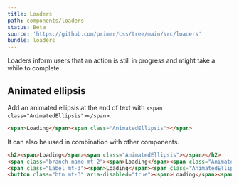 ```yaml
---
title: Loaders
path: components/loaders
status: Beta
source: 'https://github.com/primer/css/tree/main/src/loaders'
bundle: loaders
---
```


Loaders inform users that an action is still in progress and might take a while to complete.

## Animated ellipsis

Add an animated ellipsis at the end of text with `<span class="AnimatedEllipsis"></span>`.

```html live
<span>Loading</span><span class="AnimatedEllipsis"></span>
```

It can also be used in combination with other components.

```html live
<h2><span>Loading</span><span class="AnimatedEllipsis"></span></h2>
<span class="branch-name mt-2"><span>Loading</span><span class="AnimatedEllipsis"></span></span><br>
<span class="Label mt-3"><span>Loading</span><span class="AnimatedEllipsis"></span></span><br>
<button class="btn mt-3" aria-disabled="true"><span>Loading</span><span class="AnimatedEllipsis"></span></button>
```
